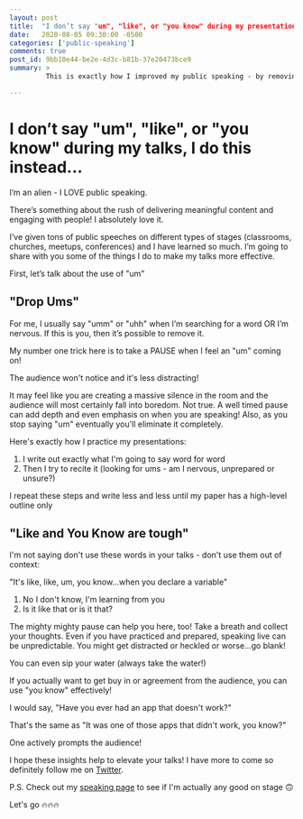 ```yaml
---
layout: post
title:  "I don’t say "um", "like", or "you know" during my presentations, I do this instead..."
date:   2020-08-05 09:30:00 -0500
categories: ['public-speaking']
comments: true
post_id: 9bb10e44-be2e-4d3c-b81b-37e20473bce9
summary: >
         This is exactly how I improved my public speaking - by removing filler words.

---
```


# I don’t say "um", "like", or "you know" during my talks, I do this instead...

I’m an alien - I LOVE public speaking.

There’s something about the rush of delivering meaningful content and engaging with people! I absolutely love it.

I’ve given tons of public speeches on different types of stages (classrooms, churches, meetups, conferences) and I have learned so much. I’m going to share with you some of the things I do to make my talks more effective.

First, let’s talk about the use of "um"

## "Drop Ums"

For me, I usually say "umm" or "uhh" when I’m searching for a word OR I’m nervous. If this is you, then it’s possible to remove it. 

My number one trick here is to take a PAUSE when I feel an "um" coming on!

The audience won't notice and it's less distracting!

It may feel like you are creating a massive silence in the room and the audience will most certainly fall into boredom. Not true. A well timed pause can add depth and even emphasis on when you are speaking! Also, as you stop saying "um" eventually you'll eliminate it completely.

Here's exactly how I practice my presentations:
1. I write out exactly what I'm going to say word for word
2. Then I try to recite it (looking for ums - am I nervous, unprepared or unsure?)

I repeat these steps and write less and less until my paper has a high-level outline only

## "Like and You Know are tough"

I'm not saying don't use these words in your talks - don't use them out of context:

"It's like, like, um, you know...when you declare a variable"

1. No I don't know, I'm learning from you
2. Is it like that or is it that?

The mighty mighty pause can help you here, too! Take a breath and collect your thoughts. Even if you have practiced and prepared, speaking live can be unpredictable. You might get distracted or heckled or worse...go blank!

You can even sip your water (always take the water!)

If you actually want to get buy in or agreement from the audience, you can use "you know" effectively!

I would say, "Have you ever had an app that doesn't work?"

That's the same as "It was one of those apps that didn't work, you know?"

One actively prompts the audience!

I hope these insights help to elevate your talks! I have more to come so definitely follow me on [Twitter](https://twitter.com/marktechson).

P.S. Check out my [speaking page](http://marktechson.com/speaking) to see if I'm actually any good on stage 🙃

Let's go 🔥🔥🔥